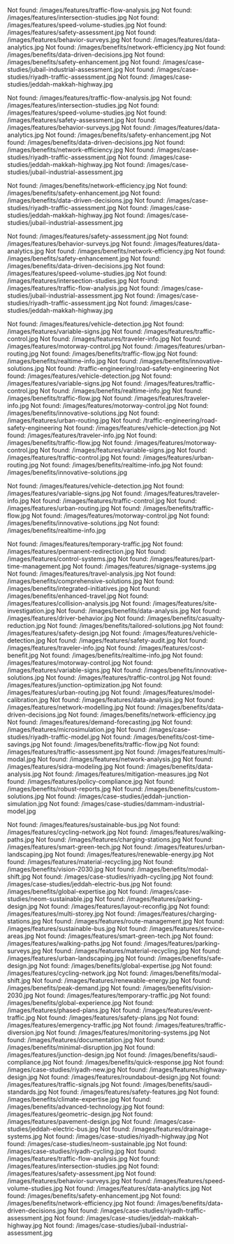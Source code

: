 Not found: /images/features/traffic-flow-analysis.jpg
Not found: /images/features/intersection-studies.jpg
Not found: /images/features/speed-volume-studies.jpg
Not found: /images/features/safety-assessment.jpg
Not found: /images/features/behavior-surveys.jpg
Not found: /images/features/data-analytics.jpg
Not found: /images/benefits/network-efficiency.jpg
Not found: /images/benefits/data-driven-decisions.jpg
Not found: /images/benefits/safety-enhancement.jpg
Not found: /images/case-studies/jubail-industrial-assessment.jpg
Not found: /images/case-studies/riyadh-traffic-assessment.jpg
Not found: /images/case-studies/jeddah-makkah-highway.jpg




Not found: /images/features/traffic-flow-analysis.jpg
Not found: /images/features/intersection-studies.jpg
Not found: /images/features/speed-volume-studies.jpg
Not found: /images/features/safety-assessment.jpg
Not found: /images/features/behavior-surveys.jpg
Not found: /images/features/data-analytics.jpg
Not found: /images/benefits/safety-enhancement.jpg
Not found: /images/benefits/data-driven-decisions.jpg
Not found: /images/benefits/network-efficiency.jpg
Not found: /images/case-studies/riyadh-traffic-assessment.jpg
Not found: /images/case-studies/jeddah-makkah-highway.jpg
Not found: /images/case-studies/jubail-industrial-assessment.jpg



Not found: /images/benefits/network-efficiency.jpg
Not found: /images/benefits/safety-enhancement.jpg
Not found: /images/benefits/data-driven-decisions.jpg
Not found: /images/case-studies/riyadh-traffic-assessment.jpg
Not found: /images/case-studies/jeddah-makkah-highway.jpg
Not found: /images/case-studies/jubail-industrial-assessment.jpg






Not found: /images/features/safety-assessment.jpg
Not found: /images/features/behavior-surveys.jpg
Not found: /images/features/data-analytics.jpg
Not found: /images/benefits/network-efficiency.jpg
Not found: /images/benefits/safety-enhancement.jpg
Not found: /images/benefits/data-driven-decisions.jpg
Not found: /images/features/speed-volume-studies.jpg
Not found: /images/features/intersection-studies.jpg
Not found: /images/features/traffic-flow-analysis.jpg
Not found: /images/case-studies/jubail-industrial-assessment.jpg
Not found: /images/case-studies/riyadh-traffic-assessment.jpg
Not found: /images/case-studies/jeddah-makkah-highway.jpg




Not found: /images/features/vehicle-detection.jpg
Not found: /images/features/variable-signs.jpg
Not found: /images/features/traffic-control.jpg
Not found: /images/features/traveler-info.jpg
Not found: /images/features/motorway-control.jpg
Not found: /images/features/urban-routing.jpg
Not found: /images/benefits/traffic-flow.jpg
Not found: /images/benefits/realtime-info.jpg
Not found: /images/benefits/innovative-solutions.jpg
Not found: /traffic-engineering/road-safety-engineering
Not found: /images/features/vehicle-detection.jpg
Not found: /images/features/variable-signs.jpg
Not found: /images/features/traffic-control.jpg
Not found: /images/benefits/realtime-info.jpg
Not found: /images/benefits/traffic-flow.jpg
Not found: /images/features/traveler-info.jpg
Not found: /images/features/motorway-control.jpg
Not found: /images/benefits/innovative-solutions.jpg
Not found: /images/features/urban-routing.jpg
Not found: /traffic-engineering/road-safety-engineering
Not found: /images/features/vehicle-detection.jpg
Not found: /images/features/traveler-info.jpg
Not found: /images/benefits/traffic-flow.jpg
Not found: /images/features/motorway-control.jpg
Not found: /images/features/variable-signs.jpg
Not found: /images/features/traffic-control.jpg
Not found: /images/features/urban-routing.jpg
Not found: /images/benefits/realtime-info.jpg
Not found: /images/benefits/innovative-solutions.jpg




Not found: /images/features/vehicle-detection.jpg
Not found: /images/features/variable-signs.jpg
Not found: /images/features/traveler-info.jpg
Not found: /images/features/traffic-control.jpg
Not found: /images/features/urban-routing.jpg
Not found: /images/benefits/traffic-flow.jpg
Not found: /images/features/motorway-control.jpg
Not found: /images/benefits/innovative-solutions.jpg
Not found: /images/benefits/realtime-info.jpg



Not found: /images/features/temporary-traffic.jpg
Not found: /images/features/permanent-redirection.jpg
Not found: /images/features/control-systems.jpg
Not found: /images/features/part-time-management.jpg
Not found: /images/features/signage-systems.jpg
Not found: /images/features/travel-analysis.jpg
Not found: /images/benefits/comprehensive-solutions.jpg
Not found: /images/benefits/integrated-initiatives.jpg
Not found: /images/benefits/enhanced-travel.jpg
Not found: /images/features/collision-analysis.jpg
Not found: /images/features/site-investigation.jpg
Not found: /images/benefits/data-analysis.jpg
Not found: /images/features/driver-behavior.jpg
Not found: /images/benefits/casualty-reduction.jpg
Not found: /images/benefits/tailored-solutions.jpg
Not found: /images/features/safety-design.jpg
Not found: /images/features/vehicle-detection.jpg
Not found: /images/features/safety-audit.jpg
Not found: /images/features/traveler-info.jpg
Not found: /images/features/cost-benefit.jpg
Not found: /images/benefits/realtime-info.jpg
Not found: /images/features/motorway-control.jpg
Not found: /images/features/variable-signs.jpg
Not found: /images/benefits/innovative-solutions.jpg
Not found: /images/features/traffic-control.jpg
Not found: /images/features/junction-optimization.jpg
Not found: /images/features/urban-routing.jpg
Not found: /images/features/model-calibration.jpg
Not found: /images/features/data-analysis.jpg
Not found: /images/features/network-modelling.jpg
Not found: /images/benefits/data-driven-decisions.jpg
Not found: /images/benefits/network-efficiency.jpg
Not found: /images/features/demand-forecasting.jpg
Not found: /images/features/microsimulation.jpg
Not found: /images/case-studies/riyadh-traffic-model.jpg
Not found: /images/benefits/cost-time-savings.jpg
Not found: /images/benefits/traffic-flow.jpg
Not found: /images/features/traffic-assessment.jpg
Not found: /images/features/multi-modal.jpg
Not found: /images/features/network-analysis.jpg
Not found: /images/features/sidra-modeling.jpg
Not found: /images/benefits/data-analysis.jpg
Not found: /images/features/mitigation-measures.jpg
Not found: /images/features/policy-compliance.jpg
Not found: /images/benefits/robust-reports.jpg
Not found: /images/benefits/custom-solutions.jpg
Not found: /images/case-studies/jeddah-junction-simulation.jpg
Not found: /images/case-studies/dammam-industrial-model.jpg





Not found: /images/features/sustainable-bus.jpg
Not found: /images/features/cycling-network.jpg
Not found: /images/features/walking-paths.jpg
Not found: /images/features/charging-stations.jpg
Not found: /images/features/smart-green-tech.jpg
Not found: /images/features/urban-landscaping.jpg
Not found: /images/features/renewable-energy.jpg
Not found: /images/features/material-recycling.jpg
Not found: /images/benefits/vision-2030.jpg
Not found: /images/benefits/modal-shift.jpg
Not found: /images/case-studies/riyadh-cycling.jpg
Not found: /images/case-studies/jeddah-electric-bus.jpg
Not found: /images/benefits/global-expertise.jpg
Not found: /images/case-studies/neom-sustainable.jpg
Not found: /images/features/parking-design.jpg
Not found: /images/features/layout-reconfig.jpg
Not found: /images/features/multi-storey.jpg
Not found: /images/features/charging-stations.jpg
Not found: /images/features/route-management.jpg
Not found: /images/features/sustainable-bus.jpg
Not found: /images/features/service-areas.jpg
Not found: /images/features/smart-green-tech.jpg
Not found: /images/features/walking-paths.jpg
Not found: /images/features/parking-surveys.jpg
Not found: /images/features/material-recycling.jpg
Not found: /images/features/urban-landscaping.jpg
Not found: /images/benefits/safe-design.jpg
Not found: /images/benefits/global-expertise.jpg
Not found: /images/features/cycling-network.jpg
Not found: /images/benefits/modal-shift.jpg
Not found: /images/features/renewable-energy.jpg
Not found: /images/benefits/peak-demand.jpg
Not found: /images/benefits/vision-2030.jpg
Not found: /images/features/temporary-traffic.jpg
Not found: /images/benefits/global-experience.jpg
Not found: /images/features/phased-plans.jpg
Not found: /images/features/event-traffic.jpg
Not found: /images/features/safety-plans.jpg
Not found: /images/features/emergency-traffic.jpg
Not found: /images/features/traffic-diversion.jpg
Not found: /images/features/monitoring-systems.jpg
Not found: /images/features/documentation.jpg
Not found: /images/benefits/minimal-disruption.jpg
Not found: /images/features/junction-design.jpg
Not found: /images/benefits/saudi-compliance.jpg
Not found: /images/benefits/quick-response.jpg
Not found: /images/case-studies/riyadh-new.jpg
Not found: /images/features/highway-design.jpg
Not found: /images/features/roundabout-design.jpg
Not found: /images/features/traffic-signals.jpg
Not found: /images/benefits/saudi-standards.jpg
Not found: /images/features/safety-features.jpg
Not found: /images/benefits/climate-expertise.jpg
Not found: /images/benefits/advanced-technology.jpg
Not found: /images/features/geometric-design.jpg
Not found: /images/features/pavement-design.jpg
Not found: /images/case-studies/jeddah-electric-bus.jpg
Not found: /images/features/drainage-systems.jpg
Not found: /images/case-studies/riyadh-highway.jpg
Not found: /images/case-studies/neom-sustainable.jpg
Not found: /images/case-studies/riyadh-cycling.jpg
Not found: /images/features/traffic-flow-analysis.jpg
Not found: /images/features/intersection-studies.jpg
Not found: /images/features/safety-assessment.jpg
Not found: /images/features/behavior-surveys.jpg
Not found: /images/features/speed-volume-studies.jpg
Not found: /images/features/data-analytics.jpg
Not found: /images/benefits/safety-enhancement.jpg
Not found: /images/benefits/network-efficiency.jpg
Not found: /images/benefits/data-driven-decisions.jpg
Not found: /images/case-studies/riyadh-traffic-assessment.jpg
Not found: /images/case-studies/jeddah-makkah-highway.jpg
Not found: /images/case-studies/jubail-industrial-assessment.jpg

